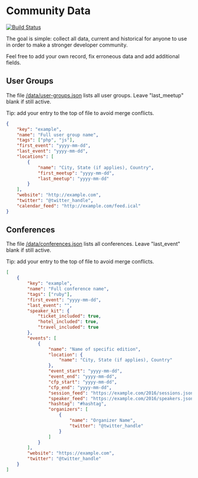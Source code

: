 # Community Data

[![Build Status](https://travis-ci.org/afilina/dev-community-data.svg?branch=master)](https://travis-ci.org/afilina/dev-community-data)

The goal is simple: collect all data, current and historical for anyone to use in order to make a stronger developer community.

Feel free to add your own record, fix erroneous data and add additional fields.

## User Groups

The file [/data/user-groups.json](https://github.com/afilina/dev-community-data/blob/master/data/user-groups.json) lists all user groups. Leave "last_meetup" blank if still active.

Tip: add your entry to the top of file to avoid merge conflicts.

```json
{
    "key": "example",
    "name": "Full user group name",
    "tags": ["php", "js"],
    "first_event": "yyyy-mm-dd",
    "last_event": "yyyy-mm-dd", 
    "locations": [
        {
            "name": "City, State (if applies), Country",
            "first_meetup": "yyyy-mm-dd",
            "last_meetup": "yyyy-mm-dd"
        }
    ],
    "website": "http://example.com",
    "twitter": "@twitter_handle",
    "calendar_feed": "http://example.com/feed.ical"
}
```

## Conferences

The file [/data/conferences.json](https://github.com/afilina/dev-community-data/blob/master/data/conferences.json) lists all conferences. Leave "last_event" blank if still active.

Tip: add your entry to the top of file to avoid merge conflicts.

```json
[
    {
        "key": "example",
        "name": "Full conference name",
        "tags": ["ruby"],
        "first_event": "yyyy-mm-dd",
        "last_event": "",
        "speaker_kit": {
            "ticket_included": true,
            "hotel_included": true,
            "travel_included": true
        },
        "events": [
            {
                "name": "Name of specific edition",
                "location": {
                    "name": "City, State (if applies), Country"
                },
                "event_start": "yyyy-mm-dd",
                "event_end": "yyyy-mm-dd",
                "cfp_start": "yyyy-mm-dd",
                "cfp_end": "yyyy-mm-dd",
                "session_feed": "https://example.com/2016/sessions.json",
                "speaker_feed": "https://example.com/2016/speakers.json",
                "hashtag": "#hashtag",
                "organizers": [
                    {
                        "name": "Organizer Name",
                        "twitter": "@twitter_handle"
                    }
                ]
            }
        ],
        "website": "https://example.com",
        "twitter": "@twitter_handle"
    }
]
```
